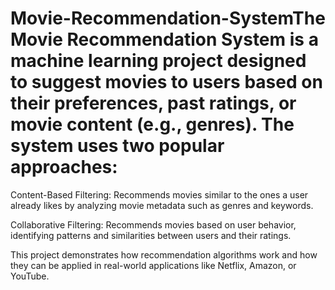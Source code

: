 # Movie-Recommendation-SystemThe Movie Recommendation System is a machine learning project designed to suggest movies to users based on their preferences, past ratings, or movie content (e.g., genres). The system uses two popular approaches:

Content-Based Filtering: Recommends movies similar to the ones a user already likes by analyzing movie metadata such as genres and keywords.

Collaborative Filtering: Recommends movies based on user behavior, identifying patterns and similarities between users and their ratings.

This project demonstrates how recommendation algorithms work and how they can be applied in real-world applications like Netflix, Amazon, or YouTube.

